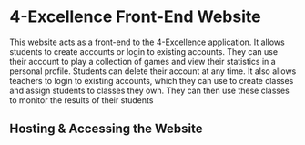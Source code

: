 # 4-Excellence Front-End Website

This website acts as a front-end to the 4-Excellence application. It allows students to create accounts or login to existing accounts. They can use their account to play a collection of games and view their statistics in a personal profile. Students can delete their account at any time. It also allows teachers to login to existing accounts, which they can use to create classes and assign students to classes they own. They can then use these classes to monitor the results of their students

## Hosting & Accessing the Website
